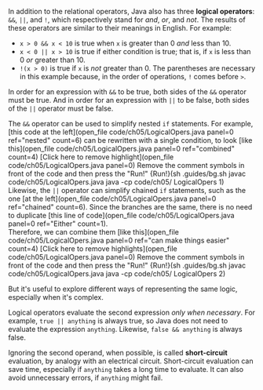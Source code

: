 In addition to the relational operators, Java also has three **logical operators**: `&&`, `||`, and `!`, which respectively stand for *and*, *or*, and *not*. The results of these operators are similar to their meanings in English. For example:



* `x > 0 && x < 10` is true when `x` is greater than 0 *and* less than 10.
* `x < 0 || x > 10` is true if either condition is true; that is, if `x` is less than 0 *or* greater than 10.
* `!(x > 0)` is true if `x` is *not* greater than 0. The parentheses are necessary in this example because, in the order of operations, `!` comes before `>`.



In order for an expression with `&&` to be true, both sides of the `&&` operator must be true. And in order for an expression with `||` to be false, both sides of the `||` operator must be false.

The `&&` operator can be used to simplify nested `if` statements. For example, [this code at the left](open_file code/ch05/LogicalOpers.java panel=0 ref="nested" count=6) can be rewritten with a single condition, to look [like this](open_file code/ch05/LogicalOpers.java panel=0 ref="combined" count=4) 
[Click here to remove highlight](open_file code/ch05/LogicalOpers.java panel=0)
Remove the comment symbols in front of the code and then press the "Run!"
{Run!}(sh .guides/bg.sh javac code/ch05/LogicalOpers.java java -cp code/ch05/ LogicalOpers 1)
 Likewise, the `||` operator can simplify chained `if` statements, such as the one [at the left](open_file code/ch05/LogicalOpers.java panel=0 ref="chained" count=6). Since the branches are the same, there is no need to duplicate [this line of code](open_file code/ch05/LogicalOpers.java panel=0 ref="Either" count=1).  
Therefore, we can combine them [like this](open_file code/ch05/LogicalOpers.java panel=0 ref="can make things easier" count=4) 
[Click here to remove highlights](open_file code/ch05/LogicalOpers.java panel=0)
Remove the comment symbols in front of the code and then press the "Run!"
{Run!}(sh .guides/bg.sh javac code/ch05/LogicalOpers.java java -cp code/ch05/ LogicalOpers 2)


But it's useful to explore different ways of representing the same logic, especially when it's complex.


Logical operators evaluate the second expression *only when necessary*. For example, `true || anything` is always true, so Java does not need to evaluate the expression `anything`. Likewise, `false && anything` is always false.

Ignoring the second operand, when possible, is called **short-circuit** evaluation, by analogy with an electrical circuit. Short-circuit evaluation can save time, especially if `anything` takes a long time to evaluate. It can also avoid unnecessary errors, if `anything` might fail.